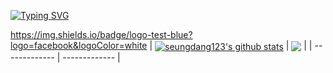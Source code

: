 [![Typing SVG](https://readme-typing-svg.herokuapp.com?color=%2304DB09&vCenter=true&lines=HELLO%2C+I'M+SEUNGHWAN)](https://git.io/typing-svg)

https://img.shields.io/badge/logo-test-blue?logo=facebook&logoColor=white
| <a href="https://github.com/anuraghazra/github-readme-stats"><img align="center" src="https://github-readme-stats.vercel.app/api?username=seungdang123&show_icons=true&include_all_commits=true&theme=tokyonight&hide_border=true" alt="seungdang123's github stats" /></a> | <a href="https://github.com/anuraghazra/github-readme-stats"><img align="center" src="https://github-readme-stats.vercel.app/api/top-langs/?username=seungdang123&layout=compact&theme=tokyonight&hide_border=true" /></a> |
| ------------- | ------------- |
